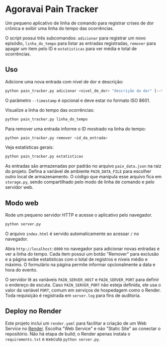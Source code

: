 # Agoravai Pain Tracker

Um pequeno aplicativo de linha de comando para registrar crises de dor crônica e exibir uma linha do tempo das ocorrências.

O script possui três subcomandos:
`adicionar` para registrar um novo episódio,
`linha_do_tempo` para listar as entradas registradas,
`remover` para apagar um item pelo ID e
`estatisticas` para ver média e total de ocorrências.

## Uso

Adicione uma nova entrada com nível de dor e descrição:

```bash
python pain_tracker.py adicionar <nivel_de_dor> "descrição da dor" [--timestamp YYYY-MM-DDTHH:MM]
```
O parâmetro `--timestamp` é opcional e deve estar no formato ISO 8601.

Visualize a linha do tempo das ocorrências:

```bash
python pain_tracker.py linha_do_tempo
```

Para remover uma entrada informe o ID mostrado na linha do tempo:

```bash
python pain_tracker.py remover <id_da_entrada>
```

Veja estatísticas gerais:

```bash
python pain_tracker.py estatisticas
```

As entradas são armazenadas por padrão no arquivo `pain_data.json` na raiz do
projeto. Defina a variável de ambiente `PAIN_DATA_FILE` para escolher outro
local de armazenamento. O código que manipula esse arquivo fica em
`storage.py`, sendo compartilhado pelo modo de linha de comando e pelo
servidor web.


## Modo web

Rode um pequeno servidor HTTP e acesse o aplicativo pelo navegador.

```bash
python server.py
```

O arquivo `index.html` é servido automaticamente ao acessar `/` no navegador.

Abra `http://localhost:8000` no navegador para adicionar novas entradas e ver a linha do tempo. Cada item possui um botão "Remover" para exclusão e a página exibe estatísticas com o total de registros e níveis médio e máximo.
O formulário na página permite informar opcionalmente a data e hora do evento.

O servidor lê as variáveis `PAIN_SERVER_HOST` e `PAIN_SERVER_PORT` para definir o endereço de escuta. Caso `PAIN_SERVER_PORT` não esteja definida, ele usa o valor da variável `PORT`, comum em serviços de hospedagem como o Render. Toda requisição é registrada em `server.log` para fins de auditoria.

## Deploy no Render

Este projeto inclui um `render.yaml` para facilitar a criação de um Web Service
no [Render](https://render.com). Escolha "Web Service" e não "Static Site" ao
conectar o repositório. Não há etapa de build; o Render apenas instala o
`requirements.txt` e executa `python server.py`.
